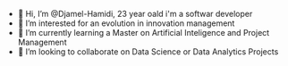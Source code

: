 - 👋 Hi, I’m @Djamel-Hamidi, 23 year oald i'm a softwar developer
- 👀 I’m interested for an evolution in innovation management
- 🌱 I’m currently learning a Master on Artificial Inteligence and Project Management
- 💞️ I’m looking to collaborate on Data Science or Data Analytics Projects

<!---
djamel-rgb/djamel-rgb is a ✨ special ✨ repository because its `README.md` (this file) appears on your GitHub profile.
You can click the Preview link to take a look at your changes.
--->
